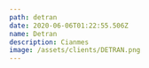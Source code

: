 ```yaml
---
path: detran
date: 2020-06-06T01:22:55.506Z
name: Detran
description: Cianmes
image: /assets/clients/DETRAN.png
---
```

